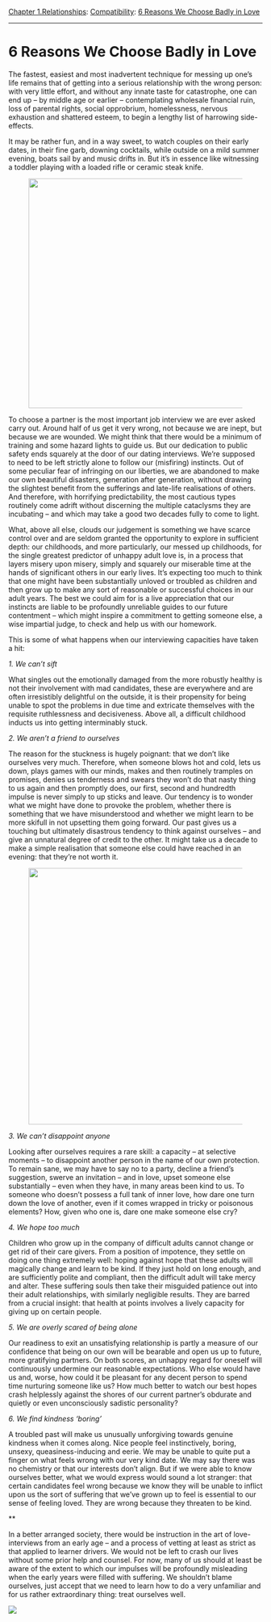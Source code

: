 [Chapter 1.Relationships](https://www.theschooloflife.com/thebookoflife/category/relationships/): [Compatibility](https://www.theschooloflife.com/thebookoflife/category/relationships/compatibility/): [6 Reasons We Choose Badly in Love](https://www.theschooloflife.com/thebookoflife/6-reasons-we-choose-badly-in-love/)

* * *

# 6 Reasons We Choose Badly in Love

The fastest, easiest and most inadvertent technique for messing up one’s life remains that of getting into a serious relationship with the wrong person: with very little effort, and without any innate taste for catastrophe, one can end up – by middle age or earlier – contemplating wholesale financial ruin, loss of parental rights, social opprobrium, homelessness, nervous exhaustion and shattered esteem, to begin a lengthy list of harrowing side-effects.&nbsp;

It may be rather fun, and in a way sweet, to watch couples on their early dates, in their fine garb, downing cocktails, while outside on a mild summer evening, boats sail by and music drifts in. But it’s in essence like witnessing a toddler playing with a loaded rifle or ceramic steak knife.

<figure class="aligncenter is-resized"><img src="https://www.theschooloflife.com/thebookoflife/wp-content/uploads/2019/07/1360px-Degas_A_Woman_Seated_beside_a_Vase_of_Flowers_Madame_Paul_Valpin%C3%A7on-1024x813.jpg" alt="" class="wp-image-23501" width="574" height="455"></figure>

To choose a partner is the most important job interview we are ever asked carry out. Around half of us get it very wrong, not because we are inept, but because we are wounded. We might think that there would be a minimum of training and some hazard lights to guide us. But our dedication to public safety ends squarely at the door of our dating interviews. We’re supposed to need to be left strictly alone to follow our (misfiring) instincts. Out of some peculiar fear of infringing on our liberties, we are abandoned to make our own beautiful disasters, generation after generation, without drawing the slightest benefit from the sufferings and late-life realisations of others. And therefore, with horrifying predictability, the most cautious types routinely come adrift without discerning the multiple cataclysms they are incubating – and which may take a good two decades fully to come to light.&nbsp;

What, above all else, clouds our judgement is something we have scarce control over and are seldom granted the opportunity to explore in sufficient depth: our childhoods, and more particularly, our messed up childhoods, for the single greatest predictor of unhappy adult love is, in a process that layers misery upon misery, simply and squarely our miserable time at the hands of significant others in our early lives. It’s expecting too much to think that one might have been substantially unloved or troubled as children and then grow up to make any sort of reasonable or successful choices in our adult years. The best we could aim for is a live appreciation that our instincts are liable to be profoundly unreliable guides to our future contentment – which might inspire a commitment to getting someone else, a wise impartial judge, to check and help us with our homework.

This is some of what happens when our interviewing capacities have taken a hit:

_1. We can’t sift_

What singles out the emotionally damaged from the more robustly healthy is not their involvement with mad candidates, these are everywhere and are often irresistibly delightful on the outside, it is their propensity for being unable to spot the problems in due time and extricate themselves with the requisite ruthlessness and decisiveness. Above all, a difficult childhood inducts us into getting interminably stuck.

_2. We aren’t a friend to ourselves_

The reason for the stuckness is hugely poignant: that we don’t like ourselves very much. Therefore, when someone blows hot and cold, lets us down, plays games with our minds, makes and then routinely tramples on promises, denies us tenderness and swears they won’t do that nasty thing to us again and then promptly does, our first, second and hundredth impulse is never simply to up sticks and leave. Our tendency is to wonder what we might have done to provoke the problem, whether there is something that we have misunderstood and whether we might learn to be more skifull in not upsetting them going forward. Our past gives us a touching but ultimately disastrous tendency to think against ourselves – and give an unnatural degree of credit to the other. It might take us a decade to make a simple realisation that someone else could have reached in an evening: that they’re not worth it.&nbsp;

<figure class="aligncenter is-resized"><img src="https://www.theschooloflife.com/thebookoflife/wp-content/uploads/2019/07/1223px-Degas_-_Das_Ehepaar_Manet-1024x904.jpg" alt="" class="wp-image-23502" width="575" height="508"></figure>

_3. We can’t disappoint anyone_

Looking after ourselves requires a rare skill: a capacity – at selective moments – to disappoint another person in the name of our own protection. To remain sane, we may have to say no to a party, decline a friend’s suggestion, swerve an invitation – and in love, upset someone else substantially – even when they have, in many areas been kind to us. To someone who doesn’t possess a full tank of inner love, how dare one turn down the love of another, even if it comes wrapped in tricky or poisonous elements? How, given who one is, dare one make someone else cry?

_4. We hope too much_

Children who grow up in the company of difficult adults cannot change or get rid of their care givers. From a position of impotence, they settle on doing one thing extremely well: hoping against hope that these adults will magically change and learn to be kind. If they just hold on long enough, and are sufficiently polite and compliant, then the difficult adult will take mercy and alter. These suffering souls then take their misguided patience out into their adult relationships, with similarly negligible results. They are barred from a crucial insight: that health at points involves a lively capacity for giving up on certain people.

_5. We are overly scared of being alone_

Our readiness to exit an unsatisfying relationship is partly a measure of our confidence that being on our own will be bearable and open us up to future, more gratifying partners. On both scores, an unhappy regard for oneself will continuously undermine our reasonable expectations. Who else would have us and, worse, how could it be pleasant for any decent person to spend time nurturing someone like us? How much better to watch our best hopes crash helplessly against the shores of our current partner’s obdurate and quietly or even unconsciously sadistic personality?

_6. We find kindness ‘boring’_

A troubled past will make us unusually unforgiving towards genuine kindness when it comes along. Nice people feel instinctively, boring, unsexy, queasiness-inducing and eerie. We may be unable to quite put a finger on what feels wrong with our very kind date. We may say there was no chemistry or that our interests don’t align. But if we were able to know ourselves better, what we would express would sound a lot stranger: that certain candidates feel wrong because we know they will be unable to inflict upon us the sort of suffering that we’ve grown up to feel is essential to our sense of feeling loved. They are wrong because they threaten to be kind.

\*\*

In a better arranged society, there would be instruction in the art of love-interviews from an early age – and a process of vetting at least as strict as that applied to learner drivers. We would not be left to crash our lives without some prior help and counsel. For now, many of us should at least be aware of the extent to which our impulses will be profoundly misleading when the early years were filled with suffering. We shouldn’t blame ourselves, just accept that we need to learn how to do a very unfamiliar and for us rather extraordinary thing: treat ourselves well.

[![](https://img.youtube.com/vi/rBRDaQTuBO8/0.jpg)](https://www.youtube.com/embed/rBRDaQTuBO8 '')
&nbsp;&nbsp;  
